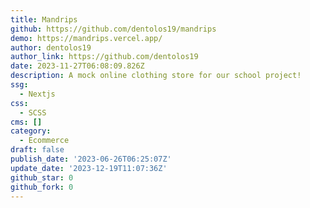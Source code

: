 ```yaml
---
title: Mandrips
github: https://github.com/dentolos19/mandrips
demo: https://mandrips.vercel.app/
author: dentolos19
author_link: https://github.com/dentolos19
date: 2023-11-27T06:08:09.826Z
description: A mock online clothing store for our school project!
ssg:
  - Nextjs
css:
  - SCSS
cms: []
category:
  - Ecommerce
draft: false
publish_date: '2023-06-26T06:25:07Z'
update_date: '2023-12-19T11:07:36Z'
github_star: 0
github_fork: 0
---
```

